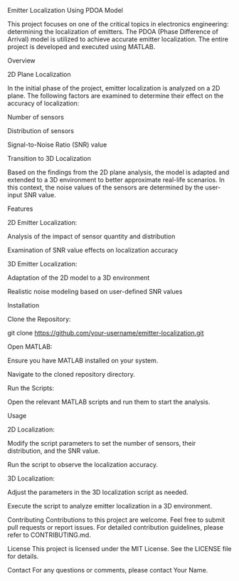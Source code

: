 Emitter Localization Using PDOA Model

This project focuses on one of the critical topics in electronics engineering: determining the localization of emitters. The PDOA (Phase Difference of Arrival) model is utilized to achieve accurate emitter localization. The entire project is developed and executed using MATLAB.

Overview

2D Plane Localization

In the initial phase of the project, emitter localization is analyzed on a 2D plane. The following factors are examined to determine their effect on the accuracy of localization:

Number of sensors

Distribution of sensors

Signal-to-Noise Ratio (SNR) value

Transition to 3D Localization

Based on the findings from the 2D plane analysis, the model is adapted and extended to a 3D environment to better approximate real-life scenarios. In this context, the noise values of the sensors are determined by the user-input SNR value.

Features

2D Emitter Localization:

Analysis of the impact of sensor quantity and distribution

Examination of SNR value effects on localization accuracy

3D Emitter Localization:


Adaptation of the 2D model to a 3D environment

Realistic noise modeling based on user-defined SNR values

Installation

Clone the Repository:


git clone https://github.com/your-username/emitter-localization.git

Open MATLAB:

Ensure you have MATLAB installed on your system.

Navigate to the cloned repository directory.

Run the Scripts:


Open the relevant MATLAB scripts and run them to start the analysis.

Usage

2D Localization:

Modify the script parameters to set the number of sensors, their distribution, and the SNR value.

Run the script to observe the localization accuracy.

3D Localization:

Adjust the parameters in the 3D localization script as needed.

Execute the script to analyze emitter localization in a 3D environment.

Contributing
Contributions to this project are welcome. Feel free to submit pull requests or report issues. For detailed contribution guidelines, please refer to CONTRIBUTING.md.

License
This project is licensed under the MIT License. See the LICENSE file for details.

Contact
For any questions or comments, please contact Your Name.

